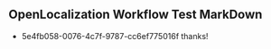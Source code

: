 ## OpenLocalization Workflow Test MarkDown
* 5e4fb058-0076-4c7f-9787-cc6ef775016f thanks!

<!--HONumber=Jul16_HO4-->


